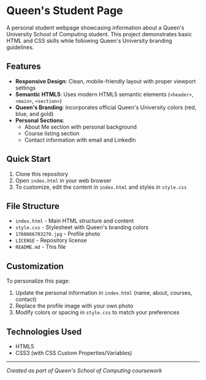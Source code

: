# Queen's Student Page

A personal student webpage showcasing information about a Queen's University School of Computing student. This project demonstrates basic HTML and CSS skills while following Queen's University branding guidelines.

## Features

- **Responsive Design**: Clean, mobile-friendly layout with proper viewport settings
- **Semantic HTML5**: Uses modern HTML5 semantic elements (`<header>`, `<main>`, `<section>`)
- **Queen's Branding**: Incorporates official Queen's University colors (red, blue, and gold)
- **Personal Sections**: 
  - About Me section with personal background
  - Course listing section
  - Contact information with email and LinkedIn

## Quick Start

1. Clone this repository
2. Open `index.html` in your web browser
3. To customize, edit the content in `index.html` and styles in `style.css`

## File Structure

- `index.html` - Main HTML structure and content
- `style.css` - Stylesheet with Queen's branding colors
- `1760666703270.jpg` - Profile photo
- `LICENSE` - Repository license
- `README.md` - This file

## Customization

To personalize this page:
1. Update the personal information in `index.html` (name, about, courses, contact)
2. Replace the profile image with your own photo
3. Modify colors or spacing in `style.css` to match your preferences

## Technologies Used

- HTML5
- CSS3 (with CSS Custom Properties/Variables)

---

*Created as part of Queen's School of Computing coursework*